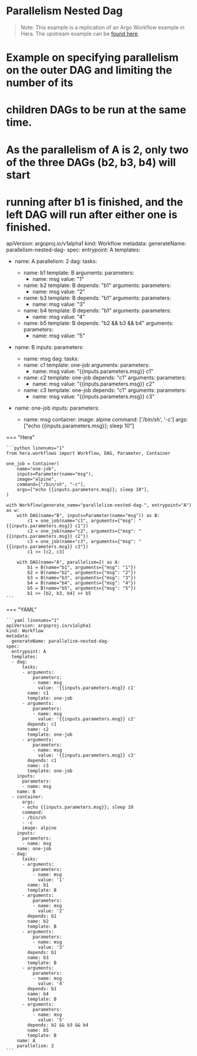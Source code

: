 # Parallelism Nested Dag

> Note: This example is a replication of an Argo Workflow example in Hera. The upstream example can be [found here](https://github.com/argoproj/argo-workflows/blob/master/examples/parallelism-nested-dag.yaml).

# Example on specifying parallelism on the outer DAG and limiting the number of its
# children DAGs to be run at the same time.
#
# As the parallelism of A is 2, only two of the three DAGs (b2, b3, b4) will start
# running after b1 is finished, and the left DAG will run after either one is finished.

apiVersion: argoproj.io/v1alpha1
kind: Workflow
metadata:
  generateName: parallelism-nested-dag-
spec:
  entrypoint: A
  templates:
  - name: A
    parallelism: 2
    dag:
      tasks:
      - name: b1
        template: B
        arguments:
          parameters:
          - name: msg
            value: "1"
      - name: b2
        template: B
        depends: "b1"
        arguments:
          parameters:
          - name: msg
            value: "2"
      - name: b3
        template: B
        depends: "b1"
        arguments:
          parameters:
          - name: msg
            value: "3"
      - name: b4
        template: B
        depends: "b1"
        arguments:
          parameters:
          - name: msg
            value: "4"
      - name: b5
        template: B
        depends: "b2 && b3 && b4"
        arguments:
          parameters:
          - name: msg
            value: "5"

  - name: B
    inputs:
      parameters:
      - name: msg
    dag:
      tasks:
      - name: c1
        template: one-job
        arguments:
          parameters:
          - name: msg
            value: "{{inputs.parameters.msg}} c1"
      - name: c2
        template: one-job
        depends: "c1"
        arguments:
          parameters:
          - name: msg
            value: "{{inputs.parameters.msg}} c2"
      - name: c3
        template: one-job
        depends: "c1"
        arguments:
          parameters:
          - name: msg
            value: "{{inputs.parameters.msg}} c3"

  - name: one-job
    inputs:
      parameters:
      - name: msg
    container:
      image: alpine
      command: ['/bin/sh', '-c']
      args: ["echo {{inputs.parameters.msg}}; sleep 10"]


=== "Hera"

    ```python linenums="1"
    from hera.workflows import Workflow, DAG, Parameter, Container

    one_job = Container(
        name="one-job",
        inputs=Parameter(name="msg"),
        image="alpine",
        command=["/bin/sh", "-c"],
        args=["echo {{inputs.parameters.msg}}; sleep 10"],
    )

    with Workflow(generate_name="parallelism-nested-dag-", entrypoint="A") as w:
        with DAG(name="B", inputs=Parameter(name="msg")) as B:
            c1 = one_job(name="c1", arguments={"msg": "{{inputs.parameters.msg}} c1"})
            c2 = one_job(name="c2", arguments={"msg": "{{inputs.parameters.msg}} c2"})
            c3 = one_job(name="c3", arguments={"msg": "{{inputs.parameters.msg}} c3"})
            c1 >> [c2, c3]

        with DAG(name="A", parallelism=2) as A:
            b1 = B(name="b1", arguments={"msg": "1"})
            b2 = B(name="b2", arguments={"msg": "2"})
            b3 = B(name="b3", arguments={"msg": "3"})
            b4 = B(name="b4", arguments={"msg": "4"})
            b5 = B(name="b5", arguments={"msg": "5"})
            b1 >> [b2, b3, b4] >> b5
    ```

=== "YAML"

    ```yaml linenums="1"
    apiVersion: argoproj.io/v1alpha1
    kind: Workflow
    metadata:
      generateName: parallelism-nested-dag-
    spec:
      entrypoint: A
      templates:
      - dag:
          tasks:
          - arguments:
              parameters:
              - name: msg
                value: '{{inputs.parameters.msg}} c1'
            name: c1
            template: one-job
          - arguments:
              parameters:
              - name: msg
                value: '{{inputs.parameters.msg}} c2'
            depends: c1
            name: c2
            template: one-job
          - arguments:
              parameters:
              - name: msg
                value: '{{inputs.parameters.msg}} c3'
            depends: c1
            name: c3
            template: one-job
        inputs:
          parameters:
          - name: msg
        name: B
      - container:
          args:
          - echo {{inputs.parameters.msg}}; sleep 10
          command:
          - /bin/sh
          - -c
          image: alpine
        inputs:
          parameters:
          - name: msg
        name: one-job
      - dag:
          tasks:
          - arguments:
              parameters:
              - name: msg
                value: '1'
            name: b1
            template: B
          - arguments:
              parameters:
              - name: msg
                value: '2'
            depends: b1
            name: b2
            template: B
          - arguments:
              parameters:
              - name: msg
                value: '3'
            depends: b1
            name: b3
            template: B
          - arguments:
              parameters:
              - name: msg
                value: '4'
            depends: b1
            name: b4
            template: B
          - arguments:
              parameters:
              - name: msg
                value: '5'
            depends: b2 && b3 && b4
            name: b5
            template: B
        name: A
        parallelism: 2
    ```

